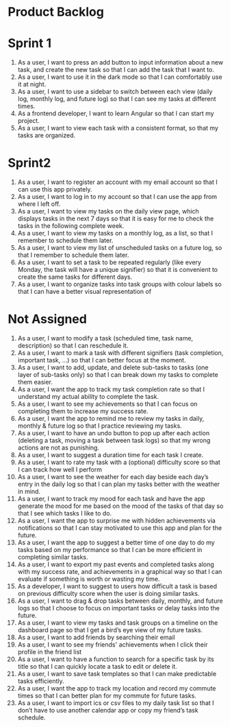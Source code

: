 ﻿# Product Backlog


# Sprint 1

1. As a user, I want to press an add button to input information about a new
   task, and create the new task so that I can add the task that I want to.
2. As a user, I want to use it in the dark mode so that I can comfortably use it
   at night.
3. As a user, I want to use a sidebar to switch between each view (daily log,
   monthly log, and future log) so that I can see my tasks at different times.
4. As a frontend developer, I want to learn Angular so that I can start my
   project.
5. As a user, I want to view each task with a consistent format, so that my
   tasks are organized.

# Sprint2

1. As a user, I want to register an account with my email account so that I can
   use this app privately.
2. As a user, I want to log in to my account so that I can use the app from
   where I left off.
3. As a user, I want to view my tasks on the daily view page, which displays
   tasks in the next 7 days so that it is easy for me to check the tasks in the
   following complete week.
4. As a user, I want to view my tasks on a monthly log, as a list, so that I
   remember to schedule them later.
5. As a user, I want to view my list of unscheduled tasks on a future log, so
   that I remember to schedule them later.
6. As a user, I want to set a task to be repeated regularly (like every Monday,
   the task will have a unique signifier) so that it is convenient to create the
   same tasks for different days.
7. As a user, I want to organize tasks into task groups with colour labels so
   that I can have a better visual representation of

# Not Assigned

1. As a user, I want to modify a task (scheduled time, task name, description)
   so that I can reschedule it.
2. As a user, I want to mark a task with different signifiers (task completion,
   important task, …) so that I can better focus at the moment.
3. As a user, I want to add, update, and delete sub-tasks to tasks (one layer of
   sub-tasks only) so that I can break down my tasks to complete them easier.
4. As a user, I want the app to track my task completion rate so that I
   understand my actual ability to complete the task.
5. As a user, I want to see my achievements so that I can focus on completing
   them to increase my success rate.
6. As a user, I want the app to remind me to review my tasks in daily, monthly &
   future log so that I practice reviewing my tasks.
7. As a user, I want to have an undo button to pop up after each action
   (deleting a task, moving a task between task logs) so that my wrong actions
   are not as punishing.
8. As a user, I want to suggest a duration time for each task I create.
9. As a user, I want to rate my task with a (optional) difficulty score so that
   I can track how well I perform
10. As a user, I want to see the weather for each day beside each day’s entry in
    the daily log so that I can plan my tasks better with the weather in mind.
11. As a user, I want to track my mood for each task and have the app generate
    the mood for me based on the mood of the tasks of that day so that I see
    which tasks I like to do.
12. As a user, I want the app to surprise me with hidden achievements via
    notifications so that I can stay motivated to use this app and plan for the
    future.
13. As a user, I want the app to suggest a better time of one day to do my tasks
    based on my performance so that I can be more efficient in completing
    similar tasks.
14. As a user, I want to export my past events and completed tasks along with my
    success rate, and achievements in a graphical way so that I can evaluate if
    something is worth or wasting my time.
15. As a developer, I want to suggest to users how difficult a task is based on
    previous difficulty score when the user is doing similar tasks.
16. As a user, I want to drag & drop tasks between daily, monthly, and future
    logs so that I choose to focus on important tasks or delay tasks into the
    future.
17. As a user, I want to view my tasks and task groups on a timeline on the
    dashboard page so that I get a bird’s eye view of my future tasks.
18. As a user, I want to add friends by searching their email
19. As a user, I want to see my friends' achievements when I click their profile
    in the friend list
20. As a user, I want to have a function to search for a specific task by its
    title so that I can quickly locate a task to edit or delete it.
21. As a user, I want to save task templates so that I can make predictable
    tasks efficiently.
22. As a user, I want the app to track my location and record my commute times
    so that I can better plan for my commute for future tasks.
23. As a user, I want to import ics or csv files to my daily task list so that I
    don’t have to use another calendar app or copy my friend’s task schedule.
